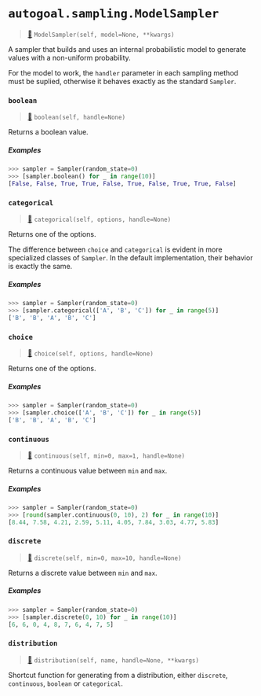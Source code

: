 # `autogoal.sampling.ModelSampler`

> [📝](https://github.com/autogal/autogoal/blob/master/autogoal/sampling/__init__.py#L109)
> `ModelSampler(self, model=None, **kwargs)`

A sampler that builds and uses an internal probabilistic model to generate
values with a non-uniform probability.

For the model to work, the `handler` parameter in each sampling method
must be suplied, otherwise it behaves exactly as the standard `Sampler`.
### `boolean`

> [📝](https://github.com/autogoal/autogoal/blob/master/autogoal/sampling/__init__.py#L187)
> `boolean(self, handle=None)`

Returns a boolean value.

##### Examples

```python
>>> sampler = Sampler(random_state=0)
>>> [sampler.boolean() for _ in range(10)]
[False, False, True, True, False, True, False, True, True, False]

```
### `categorical`

> [📝](https://github.com/autogoal/autogoal/blob/master/autogoal/sampling/__init__.py#L195)
> `categorical(self, options, handle=None)`

Returns one of the options.

The difference between `choice` and `categorical` is evident in more specialized
classes of `Sampler`. In the default implementation, their behavior is exactly the same.

##### Examples

```python
>>> sampler = Sampler(random_state=0)
>>> [sampler.categorical(['A', 'B', 'C']) for _ in range(5)]
['B', 'B', 'A', 'B', 'C']

```
### `choice`

> [📝](https://github.com/autogoal/autogoal/blob/master/autogoal/sampling/__init__.py#L152)
> `choice(self, options, handle=None)`

Returns one of the options.

##### Examples

```python
>>> sampler = Sampler(random_state=0)
>>> [sampler.choice(['A', 'B', 'C']) for _ in range(5)]
['B', 'B', 'A', 'B', 'C']

```
### `continuous`

> [📝](https://github.com/autogoal/autogoal/blob/master/autogoal/sampling/__init__.py#L177)
> `continuous(self, min=0, max=1, handle=None)`

Returns a continuous value between `min` and `max`.

##### Examples

```python
>>> sampler = Sampler(random_state=0)
>>> [round(sampler.continuous(0, 10), 2) for _ in range(10)]
[8.44, 7.58, 4.21, 2.59, 5.11, 4.05, 7.84, 3.03, 4.77, 5.83]

```
### `discrete`

> [📝](https://github.com/autogoal/autogoal/blob/master/autogoal/sampling/__init__.py#L167)
> `discrete(self, min=0, max=10, handle=None)`

Returns a discrete value between `min` and `max`.

##### Examples

```python
>>> sampler = Sampler(random_state=0)
>>> [sampler.discrete(0, 10) for _ in range(10)]
[6, 6, 0, 4, 8, 7, 6, 4, 7, 5]

```
### `distribution`

> [📝](https://github.com/autogoal/autogoal/blob/master/autogoal/sampling/__init__.py#L35)
> `distribution(self, name, handle=None, **kwargs)`

Shortcut function for generating from a distribution,
either `discrete`, `continuous`, `boolean` or `categorical`.
